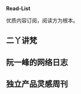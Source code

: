**Read-List**

优质内容订阅，阅读方为根本。

## 二丫讲梵

<!-- eryajf:START -->
<!-- eryajf:END -->

## 阮一峰的网络日志

<!-- ruanyf:START -->
<!-- ruanyf:END -->

## 独立产品灵感周刊

<!-- DecoHack:START -->
<!-- DecoHack:END -->
